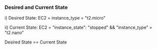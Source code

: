 
### Desired and Current State

i) Desired State: EC2 = instance_type = "t2.micro"

ii) Current State: EC2 = "instance_state": "stopped" && "instance_type" = "t2.nano"

Desired State == Current State
